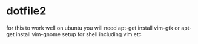 # dotfile2
for this to work well on ubuntu you will need apt-get install vim-gtk or apt-get install vim-gnome
setup for shell including vim etc
